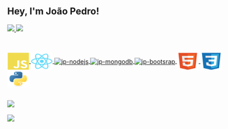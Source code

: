 
## Hey, I'm João Pedro!

  

<div>

  

<a  href="https://github.com/rafaballerini">

  

<img  height="180em"  src="https://github-readme-stats.vercel.app/api?username=joaopbbezerra&show_icons=true&theme=dark&include_all_commits=true&count_private=true"/>

  

<img  height="180em"  src="https://github-readme-stats.vercel.app/api/top-langs/?username=joaopbbezerra&layout=compact&langs_count=16&theme=dark"/>

  

</div>

  

##

  

<div  style="display: inline_block"><br>

  

<img  align="center"  alt="jp-Js"  height="40"  width="50"  src="https://raw.githubusercontent.com/devicons/devicon/master/icons/javascript/javascript-plain.svg">

  
  
  

<img  align="center"  alt="jp-React"  height="40"  width="50"  src="https://raw.githubusercontent.com/devicons/devicon/master/icons/react/react-original.svg">

<img  align="center"  alt="jp-nodejs"  height="50"  width="50"  src="  https://user-images.githubusercontent.com/78766133/123516015-eb3a4a80-d691-11eb-8e2c-5b304ffbee6f.png">

<img  align="center"  alt="jp-mongodb"  height="40"  width="45"  src="  https://user-images.githubusercontent.com/78766133/123516143-8d5a3280-d692-11eb-95c6-b69ace738705.png">

<img  align="center"  alt="jp-bootsrap"  height="40"  width="40"  src="  https://user-images.githubusercontent.com/78766133/123516240-0063a900-d693-11eb-8a48-11d17753dfb8.png">


<img  align="center"  alt="jp-HTML"  height="40"  width="50"  src="https://raw.githubusercontent.com/devicons/devicon/master/icons/html5/html5-original.svg">

  

<img  align="center"  alt="jp-CSS"  height="40"  width="50"  src="https://raw.githubusercontent.com/devicons/devicon/master/icons/css3/css3-original.svg">

  

<img  align="center"  alt="jp-Python"  height="40"  width="50"  src="https://raw.githubusercontent.com/devicons/devicon/master/icons/python/python-original.svg">

  
  
  

</div>

  

##

  

<div>

  
  

<a  href = "mailto:joaopbbezerra@gmail.com"><img  src="https://img.shields.io/badge/Gmail-D14836?style=for-the-badge&logo=gmail&logoColor=white"  target="_blank"></a>

  

<a  href="https://www.linkedin.com/in/jo%C3%A3opbbezerra/"  target="_blank"><img  src="https://img.shields.io/badge/-LinkedIn-%230077B5?style=for-the-badge&logo=linkedin&logoColor=white"  target="_blank"></a>

</div>